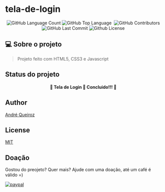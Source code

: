 # tela-de-login

<p align="center">
 <img alt="GitHub Language Count" src="https://img.shields.io/github/languages/count/alqlima/tela-de-login" />
 <img alt="GitHub Top Language" src="https://img.shields.io/github/languages/top/alqlima/tela-de-login" />
 <img alt="" src="https://img.shields.io/github/repo-size/alqlima/tela-de-login" />
 <img alt="GitHub Contributors" src="https://img.shields.io/github/contributors/alqlima/tela-de-login" />
 <img alt="GitHub Last Commit" src="https://img.shields.io/github/last-commit/alqlima/tela-de-login" />
 <img alt="Github License" src="https://img.shields.io/github/license/alqlima/tela-de-login" />
</p>

## 💻 Sobre o projeto


> Projeto feito com HTML5, CSS3 e Javascript


 ## Status do projeto
 
 
 <h4 align="center">
   🚧 Tela de Login 🚀 Concluido!!! 🚧
 </h4>

## Author
[André Queiroz](https://www.linkedin.com/in/andré-queiroz-b8805069/)
## License
[MIT](https://github.com/alqlima/to-do/blob/master/LICENSE)

## Doação

Gostou do preojeto? Quer mais? Ajude com uma doação, até um café é válido =)

[![paypal](https://www.paypalobjects.com/pt_BR/BR/i/btn/btn_donateCC_LG.gif)](https://www.paypal.com/cgi-bin/webscr?cmd=_s-xclick&hosted_button_id=BB4E5XX7WQBNA)
